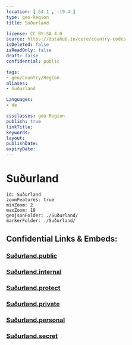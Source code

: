 ```yaml
---
location: [ 64.1 , -19.4 ] 
type: geo-Region
title: Suðurland

license: CC BY-SA 4.0
source: https://datahub.io/core/country-codes
isDeleted: false
isReadOnly: false
draft: false
confidential: public

tags:
- geo/Country/Region
aliases:
- Suðurland

Languages:
- de

cssclasses: geo-Region
publish: true
linkTitle: 
keywords: 
layout: 
publishDate: 
expiryDate: 
---
```


# Suðurland

```leaflet
id: Suðurland
zoomFeatures: true 
minZoom: 2 
maxZoom: 18
geojsonFolder: ./Suðurland/
markerFolder: ./Suðurland/
```


## Confidential Links & Embeds: 

### [Suðurland.public](/_public/\Earth\Continent\Europe\Europe~North\Iceland\Regions~IcelandSuðurland.public.md) 

### [Suðurland.internal](/_internal/\Earth\Continent\Europe\Europe~North\Iceland\Regions~IcelandSuðurland.internal.md) 

### [Suðurland.protect](/_protect/\Earth\Continent\Europe\Europe~North\Iceland\Regions~IcelandSuðurland.protect.md) 

### [Suðurland.private](/_private/\Earth\Continent\Europe\Europe~North\Iceland\Regions~IcelandSuðurland.private.md) 

### [Suðurland.personal](/_personal/\Earth\Continent\Europe\Europe~North\Iceland\Regions~IcelandSuðurland.personal.md) 

### [Suðurland.secret](/_secret/\Earth\Continent\Europe\Europe~North\Iceland\Regions~IcelandSuðurland.secret.md)

